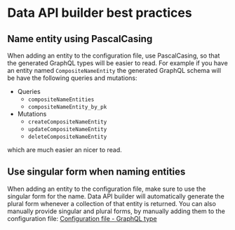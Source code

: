 # Data API builder best practices

## Name entity using PascalCasing

When adding an entity to the configuration file, use PascalCasing, so that the generated GraphQL types will be easier to read. For example if you have an entity named `CompositeNameEntity` the generated GraphQL schema will be have the following queries and mutations:

- Queries
  - `compositeNameEntities`
  - `compositeNameEntity_by_pk`
- Mutations
  - `createCompositeNameEntity`
  - `updateCompositeNameEntity`
  - `deleteCompositeNameEntity`

which are much easier an nicer to read.

## Use singular form when naming entities

When adding an entity to the configuration file, make sure to use the singular form for the name. Data API builder will automatically generate the plural form whenever a collection of that entity is returned. You can also manually provide singular and plural forms, by manually adding them to the configuration file: [Configuration file - GraphQL type](./configuration-file.md#graphql-type)
